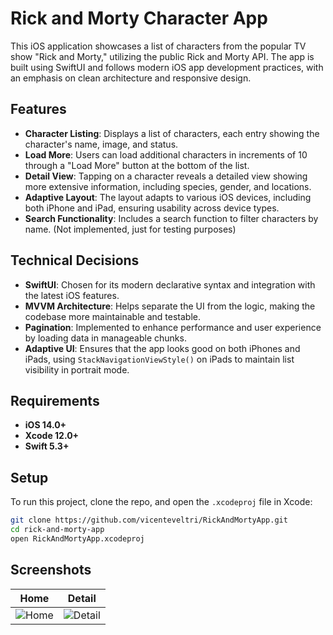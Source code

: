 # Rick and Morty Character App

This iOS application showcases a list of characters from the popular TV show "Rick and Morty," utilizing the public Rick and Morty API. The app is built using SwiftUI and follows modern iOS app development practices, with an emphasis on clean architecture and responsive design. 

## Features

- **Character Listing**: Displays a list of characters, each entry showing the character's name, image, and status.
- **Load More**: Users can load additional characters in increments of 10 through a "Load More" button at the bottom of the list.
- **Detail View**: Tapping on a character reveals a detailed view showing more extensive information, including species, gender, and locations.
- **Adaptive Layout**: The layout adapts to various iOS devices, including both iPhone and iPad, ensuring usability across device types.
- **Search Functionality**: Includes a search function to filter characters by name. (Not implemented, just for testing purposes)

## Technical Decisions

- **SwiftUI**: Chosen for its modern declarative syntax and integration with the latest iOS features.
- **MVVM Architecture**: Helps separate the UI from the logic, making the codebase more maintainable and testable.
- **Pagination**: Implemented to enhance performance and user experience by loading data in manageable chunks.
- **Adaptive UI**: Ensures that the app looks good on both iPhones and iPads, using `StackNavigationViewStyle()` on iPads to maintain list visibility in portrait mode.

## Requirements

- **iOS 14.0+**
- **Xcode 12.0+**
- **Swift 5.3+**

## Setup

To run this project, clone the repo, and open the `.xcodeproj` file in Xcode:

```bash
git clone https://github.com/vicenteveltri/RickAndMortyApp.git
cd rick-and-morty-app
open RickAndMortyApp.xcodeproj
```

## Screenshots

Home | Detail
-|-
![Home](https://github.com/user-attachments/assets/11d0b5ec-1107-4da4-a645-1bc732b22466)|![Detail](https://github.com/user-attachments/assets/034485b7-889a-4ead-99c6-45bc87ab9df5)
